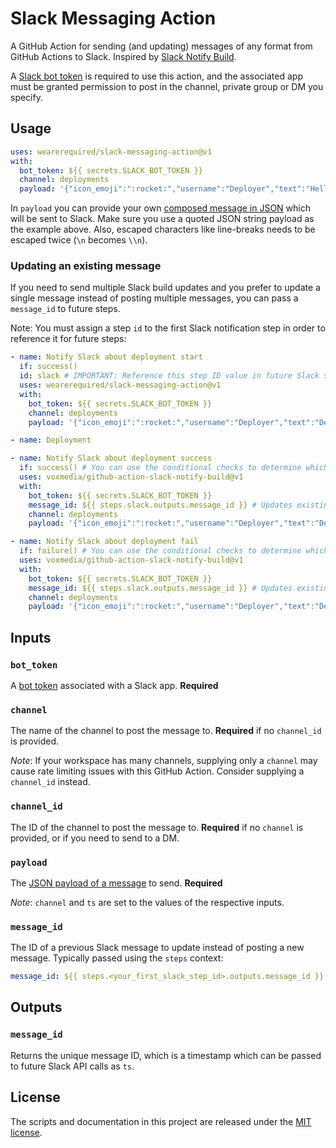 # Slack Messaging Action

A GitHub Action for sending (and updating) messages of any format from GitHub Actions to Slack. Inspired by [Slack Notify Build](https://github.com/marketplace/actions/slack-notify-build).

A [Slack bot token](https://api.slack.com/docs/token-types) is required to use this action, and the associated app must be granted permission to post in the channel, private group or DM you specify.

## Usage

```yaml
uses: wearerequired/slack-messaging-action@v1
with:
  bot_token: ${{ secrets.SLACK_BOT_TOKEN }}
  channel: deployments
  payload: '{"icon_emoji":":rocket:","username":"Deployer","text":"Hello world"}'
```

In `payload` you can provide your own [composed message in JSON](https://api.slack.com/messaging/composing) which will be sent to Slack. Make sure you use a quoted JSON string payload as the example above. Also, escaped characters like line-breaks needs to be escaped twice (`\n` becomes `\\n`).

### Updating an existing message

If you need to send multiple Slack build updates and you prefer to update a single message instead of posting multiple messages, you can pass a `message_id` to future steps.

Note: You must assign a step `id` to the first Slack notification step in order to reference it for future steps:

```yaml
- name: Notify Slack about deployment start
  if: success()
  id: slack # IMPORTANT: Reference this step ID value in future Slack steps.
  uses: wearerequired/slack-messaging-action@v1
  with:
    bot_token: ${{ secrets.SLACK_BOT_TOKEN }}
    channel: deployments
    payload: '{"icon_emoji":":rocket:","username":"Deployer","text":"Deployment in process..."}'

- name: Deployment

- name: Notify Slack about deployment success
  if: success() # You can use the conditional checks to determine which build notification to send.
  uses: voxmedia/github-action-slack-notify-build@v1
  with:
    bot_token: ${{ secrets.SLACK_BOT_TOKEN }}
    message_id: ${{ steps.slack.outputs.message_id }} # Updates existing message from the first step.
    channel: deployments
    payload: '{"icon_emoji":":rocket:","username":"Deployer","text":"Deployment was successful."}'

- name: Notify Slack about deployment fail
  if: failure() # You can use the conditional checks to determine which build notification to send.
  uses: voxmedia/github-action-slack-notify-build@v1
  with:
    bot_token: ${{ secrets.SLACK_BOT_TOKEN }}
    message_id: ${{ steps.slack.outputs.message_id }} # Updates existing message from the first step.
    channel: deployments
    payload: '{"icon_emoji":":rocket:","username":"Deployer","text":"Deployment has failed."}'
```

## Inputs

### `bot_token`

A [bot token](https://api.slack.com/docs/token-types) associated with a Slack app. **Required**

### `channel`

The name of the channel to post the message to. **Required** if no `channel_id` is provided.

_Note_: If your workspace has many channels, supplying only a `channel` may cause rate limiting issues with this GitHub Action. Consider supplying a `channel_id` instead.

### `channel_id`

The ID of the channel to post the message to. **Required** if no `channel` is provided, or if you need to send to a DM.

### `payload`

The [JSON payload of a message](https://api.slack.com/messaging/composing) to send. **Required**  

_Note_: `channel` and `ts` are set to the values of the respective inputs.

### `message_id`

The ID of a previous Slack message to update instead of posting a new message. Typically passed using the `steps` context:

```yaml
message_id: ${{ steps.<your_first_slack_step_id>.outputs.message_id }}
```

## Outputs

### `message_id`

Returns the unique message ID, which is a timestamp which can be passed to future Slack API calls as `ts`.

## License

The scripts and documentation in this project are released under the [MIT license](LICENSE).
